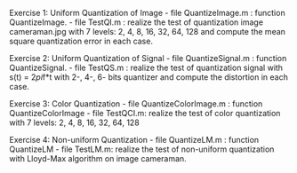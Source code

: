 Exercise 1: Uniform Quantization of Image
    - file QuantizeImage.m : function QuantizeImage.
    - file TestQI.m : realize the test of quantization image cameraman.jpg with 7 levels: 2, 4, 8, 16, 32, 64, 128
                        and compute the mean square quantization error in each case.
    
Exercise 2: Uniform Quantization of Signal
    - file QuantizeSignal.m : function QuantizeSignal.
    - file TestQS.m : realize the test of quantization signal with s(t) = 2*pi*f*t 
                        with 2-, 4-, 6- bits quantizer
                        and compute the distortion in each case.
                        
Exercise 3: Color Quantization
    - file QuantizeColorImage.m : function QuantizeColorImage
    - file TestQCI.m: realize the test of color quantization with 7 levels: 2, 4, 8, 16, 32, 64, 128
    
Exercise 4: Non-uniform Quantization
    - file QuantizeLM.m : function QuantizeLM
    - file TestLM.m: realize the test of non-uniform quantization with Lloyd-Max algorithm on image 
                        cameraman.